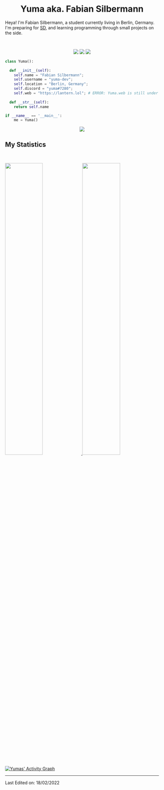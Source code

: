 <h1 align="center">
  <b>Yuma aka. Fabian Silbermann</b>
</h1>

Heya! I'm Fabian Silbermann, a student currently living in Berlin, Germany. I'm preparing for 
<a href="https://en.wikipedia.org/wiki/Software_development">SD</a>, 
and learning programming through small projects  on the side.

<br>

<p>
<div align="center">
  <img src="https://img.shields.io/badge/-HTML-c58545?style=for-the-badge&logo=html5&logoColor=c58545&labelColor=282828">
  <img src="https://img.shields.io/badge/-CSS-d1a01f?style=for-the-badge&logo=css3&logoColor=d1a01f&labelColor=282828">
  <img src="https://img.shields.io/badge/-Python-98b982?style=for-the-badge&logo=python&logoColor=98b982&labelColor=282828">
</div>
</p>

```python
class Yuma():
    
  def __init__(self):
    self.name = "Fabian Silbermann";
    self.username = "yuma-dev";
    self.location = "Berlin, Germany";
    self.discord = "yuma#7280";
    self.web = "https://lantern.lol"; # ERROR: Yuma.web is still under development
  
  def __str__(self):
    return self.name

if __name__ == '__main__':
    me = Yuma()
```

<div align="center">
  <a href="https://open.spotify.com/user/6s6pbtefezpookh8gwnkko15v">
    <img src="https://novatorem-nine-red.vercel.app/api/spotify">
  </a>
</div>


<!--
<div align="center">
  <a href="https://open.spotify.com/user/6s6pbtefezpookh8gwnkko15v">
    <img src="https://spotify-readme-theta-virid.vercel.app/api?scan=true&theme=dark" width="240px">
  </a>
</div>
-->

## My Statistics

<br/>
<p align="left">
  <a href="https://lantern.lol/">
  <img width="49.5%" src="https://github-readme-stats.vercel.app/api?username=yuma-dev&show_icons=true&theme=gruvbox&hide_border=true" />
    <img width="49.5%" src="https://github-readme-streak-stats.herokuapp.com/?user=yuma-dev&theme=gruvbox&hide_border=true" />
  </a>
</p>
<br>

[![Yumas' Activity Graph](https://activity-graph.herokuapp.com/graph?username=yuma-dev&custom_title=Yuma's%20Contribution%20Graph&theme=gruvbox&bg_color=282828&hide_border=true&line=d1a01f&point=c58545)](https://lantern.lol/)

------

Last Edited on: 18/02/2022
